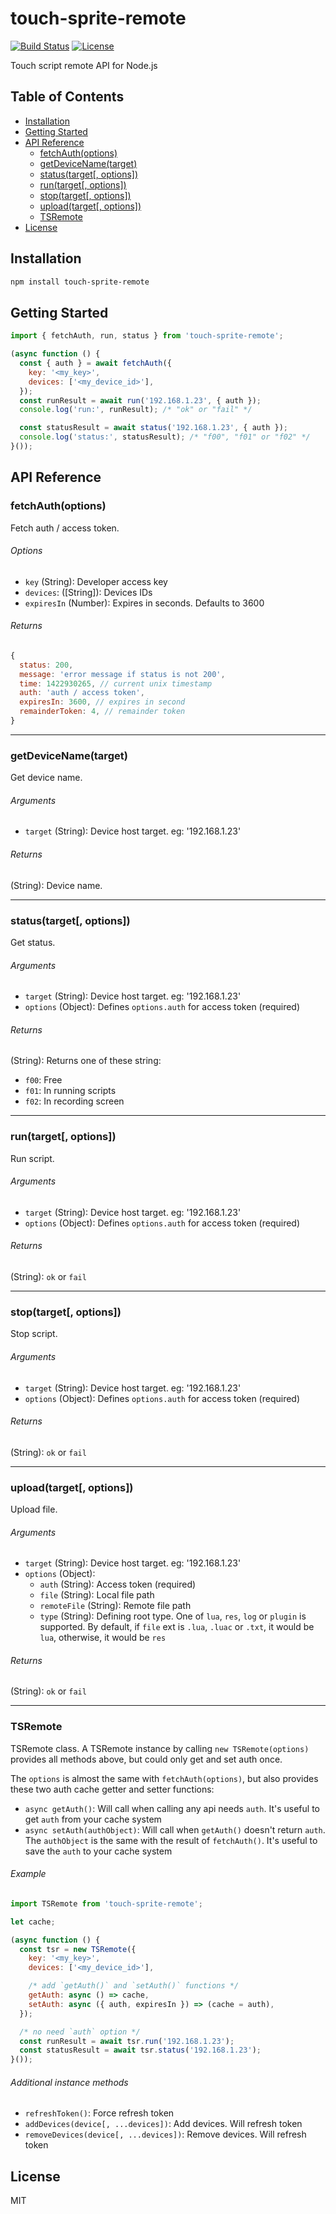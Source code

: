 # touch-sprite-remote

[![Build Status](https://travis-ci.org/Cap32/node-touch-sprite-remote.svg?branch=master)](https://travis-ci.org/Cap32/node-touch-sprite-remote) [![License](https://img.shields.io/badge/license-MIT_License-blue.svg?style=flat)](https://github.com/Cap32/node-touch-sprite-remote/blob/master/LICENSE.md)

Touch script remote API for Node.js


## Table of Contents

<!-- MarkdownTOC autolink="true" bracket="round" -->

- [Installation](#installation)
- [Getting Started](#getting-started)
- [API Reference](#api-reference)
  - [fetchAuth\(options\)](#fetchauthoptions)
  - [getDeviceName\(target\)](#getdevicenametarget)
  - [status\(target\[, options\]\)](#statustarget-options)
  - [run\(target\[, options\]\)](#runtarget-options)
  - [stop\(target\[, options\]\)](#stoptarget-options)
  - [upload\(target\[, options\]\)](#uploadtarget-options)
  - [TSRemote](#tsremote)
- [License](#license)

<!-- /MarkdownTOC -->


<a name="installation"></a>
## Installation

```bash
npm install touch-sprite-remote
```


<a name="getting-started"></a>
## Getting Started

```js
import { fetchAuth, run, status } from 'touch-sprite-remote';

(async function () {
  const { auth } = await fetchAuth({
    key: '<my_key>',
    devices: ['<my_device_id>'],
  });
  const runResult = await run('192.168.1.23', { auth });
  console.log('run:', runResult); /* "ok" or "fail" */

  const statusResult = await status('192.168.1.23', { auth });
  console.log('status:', statusResult); /* "f00", "f01" or "f02" */
}());
```


<a name="api-reference"></a>
## API Reference

<a name="fetchauthoptions"></a>
### fetchAuth(options)

Fetch auth / access token.

###### Options

- `key` (String): Developer access key
- `devices`: ([String]): Devices IDs
- `expiresIn` (Number): Expires in seconds. Defaults to 3600

###### Returns

```js
{
  status: 200,
  message: 'error message if status is not 200',
  time: 1422930265, // current unix timestamp
  auth: 'auth / access token',
  expiresIn: 3600, // expires in second
  remainderToken: 4, // remainder token
}
```

---


<a name="getdevicenametarget"></a>
### getDeviceName(target)

Get device name.

###### Arguments

- `target` (String): Device host target. eg: '192.168.1.23'

###### Returns

(String): Device name.

---


<a name="statustarget-options"></a>
### status(target[, options])

Get status.

###### Arguments

- `target` (String): Device host target. eg: '192.168.1.23'
- `options` (Object): Defines `options.auth` for access token (required)

###### Returns

(String): Returns one of these string:

- `f00`: Free
- `f01`: In running scripts
- `f02`: In recording screen

---


<a name="runtarget-options"></a>
### run(target[, options])

Run script.

###### Arguments

- `target` (String): Device host target. eg: '192.168.1.23'
- `options` (Object): Defines `options.auth` for access token (required)

###### Returns

(String): `ok` or `fail`

---


<a name="stoptarget-options"></a>
### stop(target[, options])

Stop script.

###### Arguments

- `target` (String): Device host target. eg: '192.168.1.23'
- `options` (Object): Defines `options.auth` for access token (required)

###### Returns

(String): `ok` or `fail`

---


<a name="uploadtarget-options"></a>
### upload(target[, options])

Upload file.

###### Arguments

- `target` (String): Device host target. eg: '192.168.1.23'
- `options` (Object):
  + `auth` (String): Access token (required)
  + `file` (String): Local file path
  + `remoteFile` (String): Remote file path
  + `type` (String): Defining root type. One of `lua`, `res`, `log` or `plugin` is supported. By default, if `file` ext is `.lua`, `.luac` or `.txt`, it would be `lua`, otherwise, it would be `res`

###### Returns

(String): `ok` or `fail`

---


<a name="tsremote"></a>
### TSRemote

TSRemote class. A TSRemote instance by calling `new TSRemote(options)` provides all methods above, but could only get and set auth once.

The `options` is almost the same with `fetchAuth(options)`, but also provides these two auth cache getter and setter functions:

- `async getAuth()`: Will call when calling any api needs `auth`. It's useful to get `auth` from your cache system
- `async setAuth(authObject)`: Will call when `getAuth()` doesn't return `auth`. The `authObject` is the same with the result of `fetchAuth()`. It's useful to save the `auth` to your cache system

###### Example

```js
import TSRemote from 'touch-sprite-remote';

let cache;

(async function () {
  const tsr = new TSRemote({
    key: '<my_key>',
    devices: ['<my_device_id>'],

    /* add `getAuth()` and `setAuth()` functions */
    getAuth: async () => cache,
    setAuth: async ({ auth, expiresIn }) => (cache = auth),
  });

  /* no need `auth` option */
  const runResult = await tsr.run('192.168.1.23');
  const statusResult = await tsr.status('192.168.1.23');
}());
```

###### Additional instance methods

- `refreshToken()`: Force refresh token
- `addDevices(device[, ...devices])`: Add devices. Will refresh token
- `removeDevices(device[, ...devices])`: Remove devices. Will refresh token


<a name="license"></a>
## License

MIT
